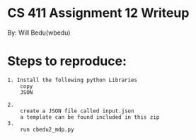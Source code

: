 CS 411 Assignment 12 Writeup
===
By: Will Bedu(wbedu)


# Steps to reproduce:

    1. Install the following python Libraries
        copy
        JSON
            
    2.
        create a JSON file called input.json
        a template can be found included in this zip
    3.
        run cbedu2_mdp.py
        

